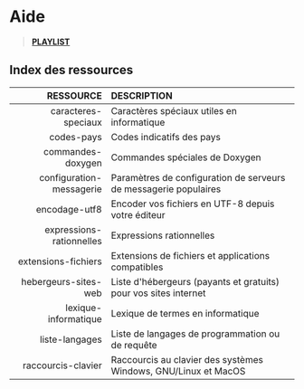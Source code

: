 # Aide

> [**PLAYLIST**](https://www.youtube.com/playlist?list=PLrSOXFDHBtfEwFMZ1YIXgUqOFODGyo7tB)

## Index des ressources

|RESSOURCE|DESCRIPTION|
|--:|:--|
|caracteres-speciaux|Caractères spéciaux utiles en informatique|
|codes-pays|Codes indicatifs des pays|
|commandes-doxygen|Commandes spéciales de Doxygen|
|configuration-messagerie|Paramètres de configuration de serveurs de messagerie populaires|
|encodage-utf8|Encoder vos fichiers en UTF-8 depuis votre éditeur|
|expressions-rationnelles|Expressions rationnelles|
|extensions-fichiers|Extensions de fichiers et applications compatibles|
|hebergeurs-sites-web|Liste d'hébergeurs (payants et gratuits) pour vos sites internet|
|lexique-informatique|Lexique de termes en informatique|
|liste-langages|Liste de langages de programmation ou de requête|
|raccourcis-clavier|Raccourcis au clavier des systèmes Windows, GNU/Linux et MacOS|
